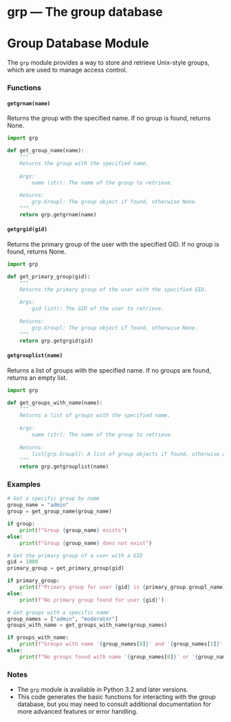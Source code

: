 # grp — The group database

**Group Database Module**
==========================

The `grp` module provides a way to store and retrieve Unix-style groups, which are used to manage access control.

### Functions

#### `getgrnam(name)`

Returns the group with the specified name. If no group is found, returns None.

```python
import grp

def get_group_name(name):
    """
    Returns the group with the specified name.
    
    Args:
        name (str): The name of the group to retrieve.
    
    Returns:
        grp.Groupl: The group object if found, otherwise None.
    """
    return grp.getgrnam(name)
```

#### `getgrgid(gid)`

Returns the primary group of the user with the specified GID. If no group is found, returns None.

```python
import grp

def get_primary_group(gid):
    """
    Returns the primary group of the user with the specified GID.
    
    Args:
        gid (int): The GID of the user to retrieve.
    
    Returns:
        grp.Groupl: The group object if found, otherwise None.
    """
    return grp.getgrgid(gid)
```

#### `getgrouplist(name)`

Returns a list of groups with the specified name. If no groups are found, returns an empty list.

```python
import grp

def get_groups_with_name(name):
    """
    Returns a list of groups with the specified name.
    
    Args:
        name (str): The name of the group to retrieve.
    
    Returns:
        list[grp.Groupl]: A list of group objects if found, otherwise an empty list.
    """
    return grp.getgrouplist(name)
```

### Examples

```python
# Get a specific group by name
group_name = "admin"
group = get_group_name(group_name)

if group:
    print(f"Group {group_name} exists")
else:
    print(f"Group {group_name} does not exist")

# Get the primary group of a user with a GID
gid = 1000
primary_group = get_primary_group(gid)

if primary_group:
    print(f"Primary group for user {gid} is {primary_group.groupl_name}")
else:
    print(f"No primary group found for user {gid}")

# Get groups with a specific name
group_names = ["admin", "moderator"]
groups_with_name = get_groups_with_name(group_names)

if groups_with_name:
    print(f"Groups with name '{group_names[0]}' and '{group_names[1]}' exist")
else:
    print(f"No groups found with name '{group_names[0]}' or '{group_names[1]}'")
```

### Notes

* The `grp` module is available in Python 3.2 and later versions.
* This code generates the basic functions for interacting with the group database, but you may need to consult additional documentation for more advanced features or error handling.
